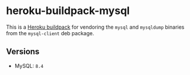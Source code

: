 # heroku-buildpack-mysql

This is a [Heroku buildpack](http://devcenter.heroku.com/articles/buildpacks) for vendoring the `mysql` and `mysqldump` binaries from the `mysql-client` deb package. 

## Versions

* MySQL: `8.4`

